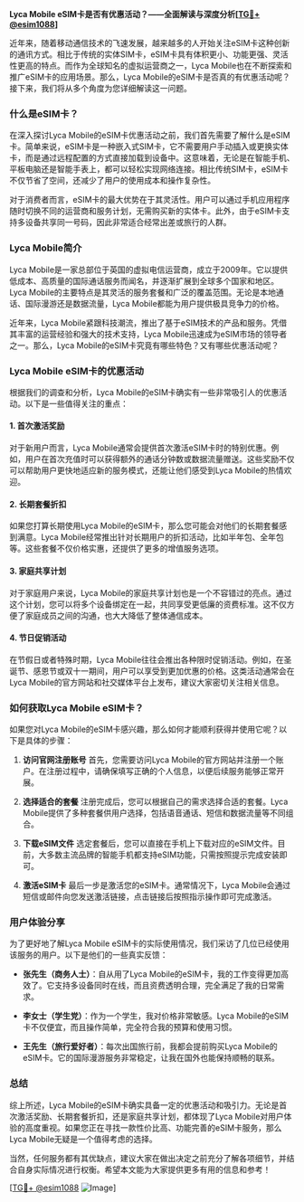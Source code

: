 **Lyca Mobile eSIM卡是否有优惠活动？——全面解读与深度分析[[TG💪+ @esim1088](https://t.me/s/esim1088)]**

近年来，随着移动通信技术的飞速发展，越来越多的人开始关注eSIM卡这种创新的通讯方式。相比于传统的实体SIM卡，eSIM卡具有体积更小、功能更强、灵活性更高的特点。而作为全球知名的虚拟运营商之一，Lyca Mobile也在不断探索和推广eSIM卡的应用场景。那么，Lyca Mobile的eSIM卡是否真的有优惠活动呢？接下来，我们将从多个角度为您详细解读这一问题。

### 什么是eSIM卡？

在深入探讨Lyca Mobile的eSIM卡优惠活动之前，我们首先需要了解什么是eSIM卡。简单来说，eSIM卡是一种嵌入式SIM卡，它不需要用户手动插入或更换实体卡，而是通过远程配置的方式直接加载到设备中。这意味着，无论是在智能手机、平板电脑还是智能手表上，都可以轻松实现网络连接。相比传统SIM卡，eSIM卡不仅节省了空间，还减少了用户的使用成本和操作复杂性。

对于消费者而言，eSIM卡的最大优势在于其灵活性。用户可以通过手机应用程序随时切换不同的运营商和服务计划，无需购买新的实体卡。此外，由于eSIM卡支持多设备共享同一号码，因此非常适合经常出差或旅行的人群。

### Lyca Mobile简介

Lyca Mobile是一家总部位于英国的虚拟电信运营商，成立于2009年。它以提供低成本、高质量的国际通话服务而闻名，并逐渐扩展到全球多个国家和地区。Lyca Mobile的主要特点是其灵活的服务套餐和广泛的覆盖范围。无论是本地通话、国际漫游还是数据流量，Lyca Mobile都能为用户提供极具竞争力的价格。

近年来，Lyca Mobile紧跟科技潮流，推出了基于eSIM技术的产品和服务。凭借其丰富的运营经验和强大的技术支持，Lyca Mobile迅速成为eSIM市场的领导者之一。那么，Lyca Mobile的eSIM卡究竟有哪些特色？又有哪些优惠活动呢？

### Lyca Mobile eSIM卡的优惠活动

根据我们的调查和分析，Lyca Mobile的eSIM卡确实有一些非常吸引人的优惠活动。以下是一些值得关注的重点：

#### 1. **首次激活奖励**
   对于新用户而言，Lyca Mobile通常会提供首次激活eSIM卡时的特别优惠。例如，用户在首次充值时可以获得额外的通话分钟数或数据流量赠送。这些奖励不仅可以帮助用户更快地适应新的服务模式，还能让他们感受到Lyca Mobile的热情欢迎。

#### 2. **长期套餐折扣**
   如果您打算长期使用Lyca Mobile的eSIM卡，那么您可能会对他们的长期套餐感到满意。Lyca Mobile经常推出针对长期用户的折扣活动，比如半年包、全年包等。这些套餐不仅价格实惠，还提供了更多的增值服务选项。

#### 3. **家庭共享计划**
   对于家庭用户来说，Lyca Mobile的家庭共享计划也是一个不容错过的亮点。通过这个计划，您可以将多个设备绑定在一起，共同享受更低廉的资费标准。这不仅方便了家庭成员之间的沟通，也大大降低了整体通信成本。

#### 4. **节日促销活动**
   在节假日或者特殊时期，Lyca Mobile往往会推出各种限时促销活动。例如，在圣诞节、感恩节或双十一期间，用户可以享受到更加优惠的价格。这类活动通常会在Lyca Mobile的官方网站和社交媒体平台上发布，建议大家密切关注相关信息。

### 如何获取Lyca Mobile eSIM卡？

如果您对Lyca Mobile的eSIM卡感兴趣，那么如何才能顺利获得并使用它呢？以下是具体的步骤：

1. **访问官网注册账号**
   首先，您需要访问Lyca Mobile的官方网站并注册一个账户。在注册过程中，请确保填写正确的个人信息，以便后续服务能够正常开展。

2. **选择适合的套餐**
   注册完成后，您可以根据自己的需求选择合适的套餐。Lyca Mobile提供了多种套餐供用户选择，包括语音通话、短信和数据流量等不同组合。

3. **下载eSIM文件**
   选定套餐后，您可以直接在手机上下载对应的eSIM文件。目前，大多数主流品牌的智能手机都支持eSIM功能，只需按照提示完成安装即可。

4. **激活eSIM卡**
   最后一步是激活您的eSIM卡。通常情况下，Lyca Mobile会通过短信或邮件向您发送激活链接，点击链接后按照指示操作即可完成激活。

### 用户体验分享

为了更好地了解Lyca Mobile eSIM卡的实际使用情况，我们采访了几位已经使用该服务的用户。以下是他们的一些真实反馈：

- **张先生（商务人士）**：自从用了Lyca Mobile的eSIM卡，我的工作变得更加高效了。它支持多设备同时在线，而且资费透明合理，完全满足了我的日常需求。
  
- **李女士（学生党）**：作为一个学生，我对价格非常敏感。Lyca Mobile的eSIM卡不仅便宜，而且操作简单，完全符合我的预算和使用习惯。

- **王先生（旅行爱好者）**：每次出国旅行前，我都会提前购买Lyca Mobile的eSIM卡。它的国际漫游服务非常稳定，让我在国外也能保持顺畅的联系。

### 总结

综上所述，Lyca Mobile的eSIM卡确实具备一定的优惠活动和吸引力。无论是首次激活奖励、长期套餐折扣，还是家庭共享计划，都体现了Lyca Mobile对用户体验的高度重视。如果您正在寻找一款性价比高、功能完善的eSIM卡服务，那么Lyca Mobile无疑是一个值得考虑的选择。

当然，任何服务都有其优缺点，建议大家在做出决定之前充分了解各项细节，并结合自身实际情况进行权衡。希望本文能为大家提供更多有用的信息和参考！

[[TG💪+ @esim1088](https://t.me/s/esim1088) ![Image](https://i.postimg.cc/4NQfJmqS/Snipaste-2025-05-13-00-14-12.png)]